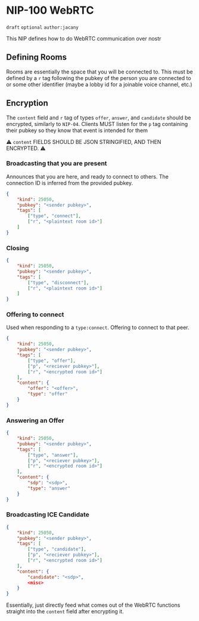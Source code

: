 # NIP-100 WebRTC
`draft` `optional` `author:jacany`

This NIP defines how to do WebRTC communication over nostr

## Defining Rooms
Rooms are essentially the space that you will be connected to. This must be defined by a `r` tag following the pubkey of the person you are connected to or some other identifier (maybe a lobby id for a joinable voice channel, etc.)

## Encryption
The `content` field and `r` tag of types `offer`, `answer`, and `candidate` should be encrypted, similarly to `NIP-04`.
Clients MUST listen for the `p` tag containing their pubkey so they know that event is intended for them

⚠️ `content` FIELDS SHOULD BE JSON STRINGIFIED, AND THEN ENCRYPTED. ⚠️

### Broadcasting that you are present
Announces that you are here, and ready to connect to others.
The connection ID is inferred from the provided pubkey.
```json
{
    "kind": 25050,
    "pubkey": "<sender pubkey>",
    "tags": [
        ["type", "connect"],
        ["r", "<plaintext room id>"]
    ]
}
```

### Closing
```json
{
    "kind": 25050,
    "pubkey": "<sender pubkey>",
    "tags": [
        ["type", "disconnect"],
        ["r", "<plaintext room id>"]
    ]
}
```

### Offering to connect
Used when responding to a `type:connect`. Offering to connect to that peer.
```json
{
    "kind": 25050,
    "pubkey": "<sender pubkey>",
    "tags": [
        ["type", "offer"],
        ["p", "<reciever pubkey>"],
        ["r", "<encrypted room id>"]
    ],
    "content": {
        "offer": "<offer>",
        "type": "offer"
    }
}
```

### Answering an Offer
```json
{
    "kind": 25050,
    "pubkey": "<sender pubkey>",
    "tags": [
        ["type", "answer"],
        ["p", "<reciever pubkey>"],
        ["r", "<encrypted room id>"]
    ],
    "content": {
        "sdp": "<sdp>",
        "type": "answer"
    }
}
```

### Broadcasting ICE Candidate
```json
{
    "kind": 25050,
    "pubkey": "<sender pubkey>",
    "tags": [
        ["type", "candidate"],
        ["p", "<reciever pubkey>"],
        ["r", "<encrypted room id>"]
    ],
    "content": {
        "candidate": "<sdp>",
        <misc>
    }
}
```

Essentially, just directly feed what comes out of the WebRTC functions straight into the `content` field after encrypting it.
